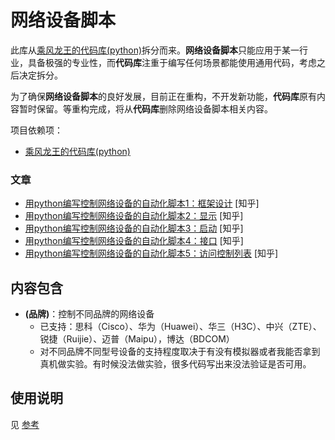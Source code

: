 # 网络设备脚本
此库从[乘风龙王的代码库(python)](https://github.com/cflw/cflw_py)拆分而来。**网络设备脚本**只能应用于某一行业，具备极强的专业性，而**代码库**注重于编写任何场景都能使用通用代码，考虑之后决定拆分。

为了确保**网络设备脚本**的良好发展，目前正在重构，不开发新功能，**代码库**原有内容暂时保留。等重构完成，将从**代码库**删除网络设备脚本相关内容。

项目依赖项：
* [乘风龙王的代码库(python)](https://github.com/cflw/cflw_py)

### 文章
* [用python编写控制网络设备的自动化脚本1：框架设计](https://zhuanlan.zhihu.com/p/53641620) \[知乎\]
* [用python编写控制网络设备的自动化脚本2：显示](https://zhuanlan.zhihu.com/p/56108138) \[知乎\]
* [用python编写控制网络设备的自动化脚本3：启动](https://zhuanlan.zhihu.com/p/56833809) \[知乎\]
* [用python编写控制网络设备的自动化脚本4：接口](https://zhuanlan.zhihu.com/p/59428605) \[知乎\]
* [用python编写控制网络设备的自动化脚本5：访问控制列表](https://zhuanlan.zhihu.com/p/63076652) \[知乎\]

## 内容包含

* **(品牌)**：控制不同品牌的网络设备
	* 已支持：思科（Cisco）、华为（Huawei）、华三（H3C）、中兴（ZTE）、锐捷（Ruijie）、迈普（Maipu），博达（BDCOM）
	* 对不同品牌不同型号设备的支持程度取决于有没有模拟器或者我能否拿到真机做实验。有时候没法做实验，很多代码写出来没法验证是否可用。

## 使用说明
见 [参考](文档/参考.md)